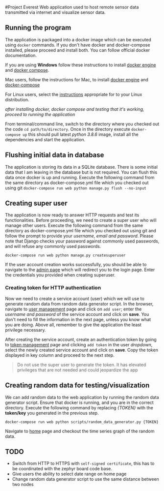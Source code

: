 #Project Everest
Web application used to host remote sensor data transmitted via internet 
and visualize sensor data.

## Running the program
The application is packaged into a docker image which can be executed using `docker` commands.
If you don't have docker and docker-compose installed, please proceed and install both. 
You can follow official docker documentation. 

If you are using **Windows** follow these instructions to install
[docker engine](https://docs.docker.com/docker-for-windows/install/) and
[docker compose](https://docs.docker.com/compose/install/).

Mac users, follow the instructions for Mac, to install
[docker engine](https://docs.docker.com/docker-for-mac/install/) and 
[docker-compose](https://docs.docker.com/compose/install/)

For Linux users, select the [instructions](https://docs.docker.com/engine/install/) 
appropriate for to your Linux distribution.

_after installing docker, docker compose and testing that it's working, proceed to running the application_

From terminal/command line, switch to the directory where 
you checked out the code `cd path/to/directory`. 
Once in the directory execute `docker-compose up` this should pull latest _python 3.8.6_ image, 
install all the dependencies and start the application.

## Flushing initial data in database
The application is storing its data in a SQLite database. 
There is some initial data that I am leaving in the database but is not required.
You can flush this data once docker is up and running. 
Execute the following command from the same directory as docker-compose.yml file which you checked out using git
`docker-compose run web python manage.py flush --no-input`

## Creating super user
The application is now ready to answer HTTP requests and test its functionalities. 
Before proceeding, we need to create a super user who will manage other users.
Execute the following command from the same directory as docker-compose.yml file which you checked out using git
and follow the prompt to provide your *username, email and password*. Please note that Django checks your password 
against commonly used passwords, and will refuse any commonly used passwords.

`docker-compose run web python manage.py createsuperuser`

If the user account creation works successfully, you should be able to navigate 
to the [admin page](http://localhost:8000/admin/) which will redirect you to the login page.
Enter the credentials you provided when creating superuser.

### Creating token for HTTP authentication
Now we need to create a service account (user) 
which we will use to generate random data from random data generator script.
In the browser, navigate to [user management](http://localhost:8000/admin/auth/user/) 
page and click on `add user`; enter the *username and password* of the service account and click on **save**.
You don't need to fill the information in the next page, unless you know what you are doing.
Above all, remember to give the application the least privilege necessary.

After creating the service account, create an authentication token by going to 
[token management](http://localhost:8000/admin/authtoken/tokenproxy/) page and clicking `add token`
in the user _dropdown_, select the newly created service account and click on **save**.
Copy the token displayed in key column and proceed to the next step.

> Do not use the super user to generate the token. It has elevated privileges that are not needed and could jeopardize the app

## Creating random data for testing/visualization
We can add random data to the web application by running the random data generator script.
Ensure that docker is running, and you are in the correct directory.
Execute the following command by replacing _{TOKEN}_ with the **token/key** you generated in the previous step.

`docker-compose run web python scripts/random_data_generator.py {TOKEN}`

Navigate to [home](http://localhost:8000/home/) page and checkout the time series graph of the random data.

## TODO
* Switch from HTTP to HTTPS with `self-signed certificate`, this has to be coordinated with the zephyr board code base.
* Give users the ability to select date range on home page
* Change random data generator script to use the same distance between two nodes